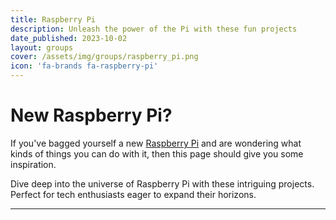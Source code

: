 ```yaml
---
title: Raspberry Pi
description: Unleash the power of the Pi with these fun projects
date_published: 2023-10-02
layout: groups
cover: /assets/img/groups/raspberry_pi.png
icon: 'fa-brands fa-raspberry-pi'
---
```


# New Raspberry Pi?

If you've bagged yourself a new [Raspberry Pi](https://www.raspberrypi.com) and are wondering what kinds of things you can do with it, then this page should give you some inspiration.

Dive deep into the universe of Raspberry Pi with these intriguing projects. Perfect for tech enthusiasts eager to expand their horizons.

---

